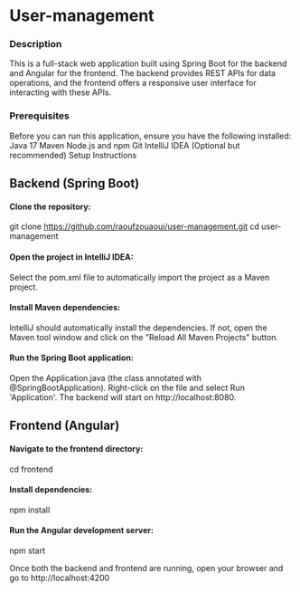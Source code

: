 # User-management
### Description
This is a full-stack web application built using Spring Boot for the backend and Angular for the frontend. The backend provides REST APIs for data operations, and the frontend offers a responsive user interface for interacting with these APIs.

### Prerequisites
Before you can run this application, ensure you have the following installed:
Java 17
Maven
Node.js and npm
Git
IntelliJ IDEA (Optional but recommended)
Setup Instructions

## Backend (Spring Boot)

#### Clone the repository:
git clone https://github.com/raoufzouaoui/user-management.git
cd user-management

#### Open the project in IntelliJ IDEA:
Select the pom.xml file to automatically import the project as a Maven project.

#### Install Maven dependencies:
IntelliJ should automatically install the dependencies. If not, open the Maven tool window and click on the "Reload All Maven Projects" button.

#### Run the Spring Boot application:
Open the Application.java (the class annotated with @SpringBootApplication).
Right-click on the file and select Run 'Application'.
The backend will start on http://localhost:8080.

## Frontend (Angular)

#### Navigate to the frontend directory:
cd frontend

#### Install dependencies:
npm install

#### Run the Angular development server:
npm start

Once both the backend and frontend are running, open your browser and go to http://localhost:4200






